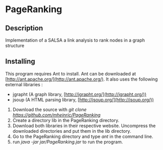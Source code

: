 PageRanking
===========

Description
-----------
Implementation of a SALSA a link analysis to rank nodes in a graph structure

Installing
-----------
This program requires Ant to install. Ant can be downloaded at [http://ant.apache.org/](http://ant.apache.org/).
It also uses the following external libraries : 
 * jgrapht (A graph library, [http://jgrapht.org/](http://jgrapht.org/))
 * jsoup (A HTML parsing library, [http://jsoup.org/](http://jsoup.org/))

1. Download the source with *git clone https://github.com/mheinric/PageRanking*
2. Create a directory lib in the PageRanking directory.
3. Download both libraries in their respective website. Uncompress the downloaded directories and put them in the lib directory.
4. Go to the PageRanking directory and type *ant* in the command line.
5. run *java -jar jar/PageRanking.jar* to run the program. 
